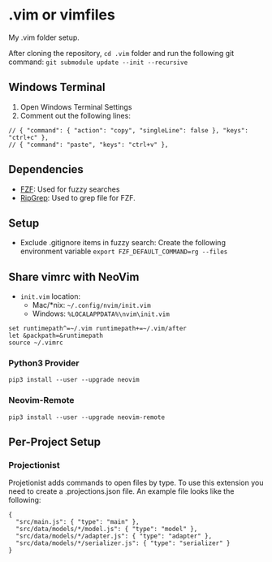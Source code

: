 # .vim or vimfiles

My .vim folder setup.

After cloning the repository, `cd .vim` folder and run the following git command:
`git submodule update --init --recursive`

## Windows Terminal
1. Open Windows Terminal Settings
1. Comment out the following lines:

```
// { "command": { "action": "copy", "singleLine": false }, "keys": "ctrl+c" },
// { "command": "paste", "keys": "ctrl+v" },
```

## Dependencies

* [FZF](https://github.com/junegunn/fzf): Used for fuzzy searches
* [RipGrep](https://github.com/BurntSushi/ripgrep#installation): Used to grep file for FZF.

## Setup
* Exclude .gitignore items in fuzzy search: Create the following environment variable `export FZF_DEFAULT_COMMAND=rg --files`

## Share vimrc with NeoVim
* `init.vim` location:
  * Mac/*nix: `~/.config/nvim/init.vim`
  * Windows: `%LOCALAPPDATA%\nvim\init.vim`

```
set runtimepath^=~/.vim runtimepath+=~/.vim/after
let &packpath=&runtimepath
source ~/.vimrc
```

### Python3 Provider
`pip3 install --user --upgrade neovim`

### Neovim-Remote
`pip3 install --user --upgrade neovim-remote`

## Per-Project Setup

### Projectionist

Projetionist adds commands to open files by type.  To use this extension you need to create a
.projections.json file.  An example file looks like the following:

```
{
  "src/main.js": { "type": "main" },
  "src/data/models/*/model.js": { "type": "model" },
  "src/data/models/*/adapter.js": { "type": "adapter" },
  "src/data/models/*/serializer.js": { "type": "serializer" }
}
```
